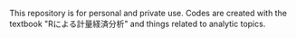 This repository is for personal and private use. Codes are created with the textbook "Rによる計量経済分析" and things related to analytic topics.

